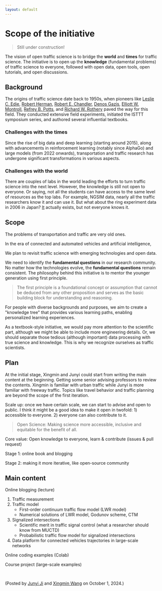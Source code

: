 ```yaml
---
layout: default
---
```

# Scope of the initiative

> Still under construction!

The vision of open traffic science is to bridge the **world** and **times** for traffic science. The initiative is to open up the **knowledge** (fundamental problems) of traffic science to everyone, followed with open data, open tools, open tutorials, and open discussions.

## Background
The origins of traffic science date back to 1950s, when pioneers like [Leslie C. Edie](https://www.informs.org/Explore/History-of-O.R.-Excellence/Biographical-Profiles/Edie-Leslie-C), [Robert Herman](https://www.nae.edu/188205/ROBERT-HERMAN-19141997), [Robert E. Chandler](https://www.informs.org/Recognizing-Excellence/Award-Recipients/Robert-E.-Chandler), [Denos Gazis](https://www.informs.org/Explore/History-of-O.R.-Excellence/Biographical-Profiles/Gazis-Denos-C), [Elliott W. Montroll](https://www.informs.org/Explore/History-of-O.R.-Excellence/Biographical-Profiles/Montroll-Elliott-W), [Refrey B. Potts](https://www.informs.org/Explore/History-of-O.R.-Excellence/Biographical-Profiles/Potts-Renfrey-B), and [Richard W. Rothery](https://www.informs.org/Explore/History-of-O.R.-Excellence/Biographical-Profiles/Rothery-Richard-W) paved the way for this field. They conducted extensive field experiments, initiated the ISTTT symposium series, and authored several influential textbooks. 

### Challenges with the times
Since the rise of big data and deep learning (starting around 2015), along with advancements in reinforcement learning (notably since AlphaGo) and large models (from 2022 onwards), transportation and traffic research has undergone significant transformations in various aspects.

### Challenges with the world
There are couples of labs in the world leading the efforts to turn traffic science into the next level. However, the knowledge is still not open to everyone. Or saying, not all the students can have access to the same level of resources as the top labs. For example, NGSIM data, nearly all the traffic researchers know it and can use it. But what about the ring experiment data in 2006 in Japan? [It](http://traffic.phys.cs.is.nagoya-u.ac.jp/.) actually exists, but not everyone knows it.

## Scope

The problems of transportation and traffic are very old ones.



In the era of connected and automated vehicles and artificial intelligence, 

We plan to revisit traffic science with emerging technologies and open data.

We need to identify the **fundamental questions** in our research community. No matter how the technologies evolve, the **fundamental questions** remain consistent. The philosophy behind this initiative is to mentor the younger generation using first principle.

> The first principle is a foundational concept or assumption that cannot be deduced from any other proposition and serves as the basic building block for understanding and reasoning.

For people with diverse backgrounds and purposes, we aim to create a "knowledge tree" that provides various learning paths, enabling personalized learning experiences.

As a textbook-style initiative, we would pay more attention to the scientific part, although we might be able to include more engineering details. Or, we should separate those tedious (although important) data processing with true science and knowledge. This is why we recognize ourselves as traffic scientists. 

## Plan

At the initial stage, Xingmin and Junyi could start from writing the main content at the beginning. Getting some senior advising professors to review the contents. Xingmin is familiar with urban traffic while Junyi is more familiar with freeway traffic. Topics like travel behavior and traffic planning are beyond the scope of the first iteration.

Scale up: once we have certain scale, we can start to advise and open to public. I think it might be a good idea to make it open in twofold: 1) accessible to everyone. 2) everyone can also contribute to it.

> Open Science: Making science more accessible, inclusive and equitable for the benefit of all.

Core value: Open knowledge to everyone, learn & contribute (issues & pull request)

Stage 1: online book and blogging

Stage 2: making it more iterative, like open-source community

## Main content

Online blogging (lecture)

1. Traffic measurement
2. Traffic model
    - First-order continuum traffic flow model (LWR model)
    - Numerical solutions of LWR model, Godunov scheme, CTM
3. Signalized intersections
    - Scientific merit in traffic signal control (what a researcher should know from MUCTD)
    - Probabilistic traffic flow model for signalized intersections
4. Data platform for connected vehicles trajectories in large-scale networks

Online coding examples (Colab)

Course project (large-scale examples)

<!-- Advisory member can be updated later
## Advisory members

Prof. Henry Liu, Prof. Saif Jabari, Prof. Michael Zhang, Prof. Toru Seo, Prof. Dan Work, Prof. Jonathan Sprinkle (details TBD) -->

<br>
<p align="left">(Posted by <a href="https://www.jijunyi.com/">Junyi Ji</a> and <a href="https://xingminw.github.io/">Xingmin Wang</a> on October 1, 2024.)</p>